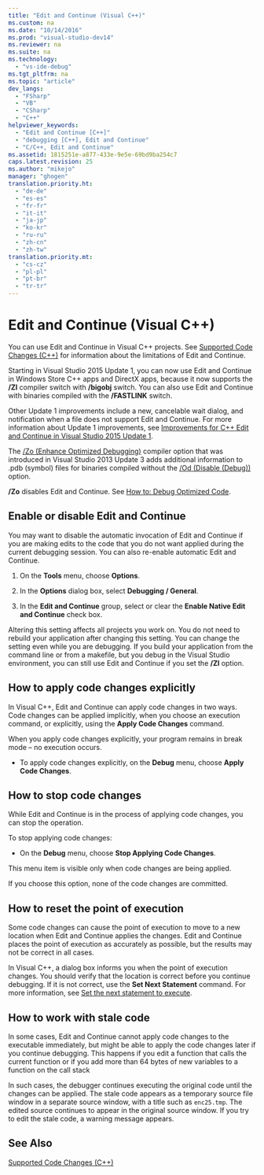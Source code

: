 ```yaml
---
title: "Edit and Continue (Visual C++)"
ms.custom: na
ms.date: "10/14/2016"
ms.prod: "visual-studio-dev14"
ms.reviewer: na
ms.suite: na
ms.technology: 
  - "vs-ide-debug"
ms.tgt_pltfrm: na
ms.topic: "article"
dev_langs: 
  - "FSharp"
  - "VB"
  - "CSharp"
  - "C++"
helpviewer_keywords: 
  - "Edit and Continue [C++]"
  - "debugging [C++], Edit and Continue"
  - "C/C++, Edit and Continue"
ms.assetid: 1815251e-a877-433e-9e5e-69bd9ba254c7
caps.latest.revision: 25
ms.author: "mikejo"
manager: "ghogen"
translation.priority.ht: 
  - "de-de"
  - "es-es"
  - "fr-fr"
  - "it-it"
  - "ja-jp"
  - "ko-kr"
  - "ru-ru"
  - "zh-cn"
  - "zh-tw"
translation.priority.mt: 
  - "cs-cz"
  - "pl-pl"
  - "pt-br"
  - "tr-tr"
---
```

# Edit and Continue (Visual C++)
You can use Edit and Continue in Visual C++ projects. See [Supported Code Changes (C++)](../debugger/supported-code-changes--c---.md) for information about the limitations of Edit and Continue.  
  
 Starting in Visual Studio 2015 Update 1, you can now use Edit and Continue in Windows Store C++ apps and DirectX apps, because it now supports the **/ZI** compiler switch with **/bigobj** switch. You can also use Edit  and Continue with binaries compiled with the **/FASTLINK** switch.  
  
 Other Update 1 improvements include a new, cancelable wait dialog, and notification when a file does not support Edit and Continue. For more information about Update 1 improvements, see [Improvements for C++ Edit and Continue in Visual Studio 2015 Update 1](http://blogs.msdn.com/b/vcblog/archive/2015/11/30/improvements-for-c-edit-and-continue-in-visual-studio-2015-update-1.aspx).  
  
 The [/Zo (Enhance Optimized Debugging)](../Topic/-Zo%20\(Enhance%20Optimized%20Debugging\).md) compiler option that was introduced in Visual Studio 2013 Update 3 adds additional information to .pdb (symbol) files for binaries compiled without the [/Od (Disable (Debug))](http://msdn.microsoft.com/library/aafb762y.aspx) option.  
  
 **/Zo** disables Edit and Continue. See [How to: Debug Optimized Code](../debugger/how-to--debug-optimized-code.md).  
  
##  <a name="BKMK_Enable_or_disable_automatic_invocation_of_Edit_and_Continue"></a> Enable or disable Edit and Continue  
 You may want to  disable the automatic invocation of Edit and Continue if you are making edits to the code that you do not want applied during the current debugging session. You can also re-enable automatic Edit and Continue.  
  
1.  On the **Tools** menu, choose **Options**.  
  
2.  In the **Options** dialog box, select **Debugging / General**.  
  
3.  In the **Edit and Continue** group, select or clear the **Enable Native Edit and Continue** check box.  
  
 Altering this setting affects all projects you work on. You do not need to rebuild your application after changing this setting. You can change the setting even while you are debugging. If you build your application from the command line or from a makefile, but you debug in the Visual Studio  environment, you can still use Edit and Continue if you set the **/ZI** option.  
  
##  <a name="BKMK_How_to_apply_code_changes_explicitly"></a> How to apply code changes explicitly  
 In Visual C++, Edit and Continue can apply code changes in two ways. Code changes can be applied implicitly, when you choose an execution command, or explicitly, using the **Apply Code Changes** command.  
  
 When you apply code changes explicitly, your program remains in break mode – no execution occurs.  
  
-   To apply code changes explicitly, on the **Debug** menu, choose **Apply Code Changes**.  
  
##  <a name="BKMK_How_to_stop_code_changes"></a> How to stop code changes  
 While Edit and Continue is in the process of applying code changes, you can stop the operation.  
  
 To stop applying code changes:  
  
-   On the **Debug** menu, choose **Stop Applying Code Changes**.  
  
 This menu item is visible only when code changes are being applied.  
  
 If you choose this option, none of the code changes are committed.  
  
##  <a name="BKMK_How_to_reset_the_point_of_execution"></a> How to reset the point of execution  
 Some code changes can cause the point of execution to move to a new location when Edit and Continue applies the changes. Edit and Continue places the point of execution as accurately as possible, but the results may not be correct in all cases.  
  
 In Visual C++, a dialog box informs you when the point of execution changes. You should verify that the location is correct before you continue debugging. If it is not correct, use the **Set Next Statement** command. For more information, see [Set the next statement to execute](http://msdn.microsoft.com/library/y740d9d3.aspx#BKMK_Set_the_next_statement_to_execute).  
  
##  <a name="BKMK_How_to_work_with_stale_code"></a> How to work with stale code  
 In some cases, Edit and Continue cannot apply code changes to the executable immediately, but might be able to apply the code changes later if you continue debugging. This happens if you edit a function that calls the current function or if you add more than 64 bytes of new variables to a function on the call stack  
  
 In such cases, the debugger continues executing the original code until the changes can be applied. The stale code appears as a temporary source file window in a separate source window, with a title such as `enc25.tmp`. The edited source continues to appear in the original source window. If you try to edit the stale code, a warning message appears.  
  
## See Also  
 [Supported Code Changes (C++)](../debugger/supported-code-changes--c---.md)